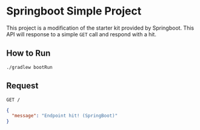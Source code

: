 # Springboot Simple Project

This project is a modification of the starter kit provided by Springboot. This API will response to a simple `GET` call and respond with a hit.

## How to Run
    ./gradlew bootRun

## Request
    GET /
```json
{
  "message": "Endpoint hit! (SpringBoot)"
}
```
   
